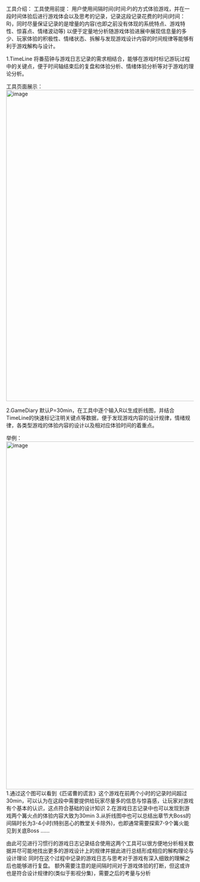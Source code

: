 工具介绍：
工具使用前提：
用户使用间隔时间(时间:P)的方式体验游戏，并在一段时间体验后进行游戏体会以及思考的记录，记录这段记录花费的时间(时间：R)，同时尽量保证记录的是增量的内容(也即之前没有体现的系统特点、游戏特性、惊喜点、情绪波动等)
以便于定量地分析随游戏体验进展中展现信息量的多少、玩家体验的积极性、情绪状态、拆解与发现游戏设计内容的时间规律等能够有利于游戏解构与设计。


1.TimeLine
将番茄钟与游戏日志记录的需求相结合，能够在游戏时标记游玩过程中的关键点，便于时间轴结束后的复盘和体验分析、情绪体验分析等对于游戏的理论分析。

工具页面展示：
<img width="1198" height="834" alt="image" src="https://github.com/user-attachments/assets/cf3e77db-821f-4c5d-a747-d13392efe35b" />


2.GameDiary
默认P=30min，在工具中逐个输入R以生成折线图，并结合TimeLine的快速标记注明关键点等数据，便于发现游戏内容的设计规律，情绪规律，各类型游戏的体验内容的设计以及相对应体验时间的着重点。


举例：
<img width="1601" height="932" alt="image" src="https://github.com/user-attachments/assets/f00ec31e-7bec-402f-b6e9-afeda4c3e7f9" />
1.通过这个图可以看到《匹诺曹的谎言》这个游戏在前两个小时的记录时间超过30min，可以认为在这段中需要提供给玩家尽量多的信息与惊喜感，让玩家对游戏有个基本的认识，这点符合基础的设计知识
2.在游戏日志记录中也可以发现到游戏两个篝火点的体验内容大致为30min
3.从折线图中也可以总结出章节大Boss的间隔时长为3-4小时(特别恶心的教堂关卡除外)，也即通常需要探索7-9个篝火能见到关底Boss
……

由此可见进行习惯行的游戏日志记录结合使用这两个工具可以很方便地分析相关数据并尽可能地找出更多的游戏设计上的规律并据此进行总结形成相应的解构理论与设计理论
同时在这个过程中记录的游戏日志与思考对于游戏有深入细致的理解之后也能够进行复盘。
额外需要注意的是间隔时间对于游戏体验的打断，但这或许也是符合设计规律的(类似于影视分集)，需要之后的考量与分析
